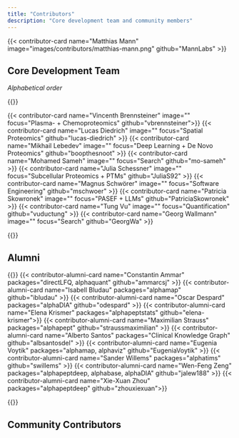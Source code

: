 ```yaml
---
title: "Contributors"
description: "Core development team and community members"
---
```



{{< contributor-card name="Matthias Mann" image="images/contributors/matthias-mann.png" github="MannLabs" >}}


## Core Development Team
_Alphabetical order_


{{<card-grid columns="3">}}

{{< contributor-card name="Vincenth Brennsteiner" image="" focus="Plasma- + Chemoproteomics" github="vbrennsteiner">}}
{{< contributor-card name="Lucas Diedrich" image="" focus="Spatial Proteomics" github="lucas-diedrich" >}}
{{< contributor-card name="Mikhail Lebedev" image="" focus="Deep Learning + De Novo Proteomics" github="boopthesnoot" >}}
{{< contributor-card name="Mohamed Sameh" image="" focus="Search" github="mo-sameh" >}}
{{< contributor-card name="Julia Schessner" image="" focus="Subcellular Proteomics + PTMs" github="JuliaS92" >}}
{{< contributor-card name="Magnus Schwörer" image="" focus="Software Engineering" github="mschwoer" >}}
{{< contributor-card name="Patricia Skowronek" image="" focus="PASEF + LLMs" github="PatriciaSkowronek" >}}
{{< contributor-card name="Tung Vu" image="" focus="Quantification" github="vuductung" >}}
{{< contributor-card name="Georg Wallmann" image="" focus="Search" github="GeorgWa" >}}

{{</card-grid>}}



<!-- ## Scientific Advisory Board -->

## Alumni

{{<card-grid columns="3">}}
{{< contributor-alumni-card name="Constantin Ammar" packages="directLFQ, alphaquant" github="ammarcsj" >}}
{{< contributor-alumni-card name="Isabell Bludau" packages="alphamap" github="ibludau" >}}
{{< contributor-alumni-card name="Oscar Despard" packages="alphaDIA" github="odespard" >}}
{{< contributor-alumni-card name="Elena Krismer" packages="alphapeptstats" github="elena-krismer">}}
{{< contributor-alumni-card name="Maximilian Strauss" packages="alphapept" github="straussmaximilian" >}}
{{< contributor-alumni-card name="Alberto Santos" packages="Clinical Knowledge Graph" github="albsantosdel" >}}
{{< contributor-alumni-card name="Eugenia Voytik" packages="alphamap, alphaviz" github="EugeniaVoytik" >}}
{{< contributor-alumni-card name="Sander Willems" packages="alphatims" github="swillems" >}}
{{< contributor-alumni-card name="Wen-Feng Zeng" packages="alphapeptdeep, alphabase, alphaDIA" github="jalew188" >}}
{{< contributor-alumni-card name="Xie-Xuan Zhou" packages="alphapeptdeep" github="zhouxiexuan">}}


{{</card-grid>}}


## Community Contributors

<!-- ### Industry Partners -->

